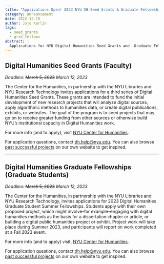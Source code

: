 ```yaml
---
title: "Applications Open! 2023 NYU DH Seed Grants & Graduate Fellowships"
category: announcement
date: 2022-12-15
author: Jojo Karlin
tags:
  - seed_grants
  - grad_fellows
abstract: |
  Applications for NYU Digital Humanities Seed Grants and  Graduate Fellowships in the 2023 cycle are open until March 5, 2023.
---
```


## Digital Humanities Seed Grants (Faculty)

_Deadline:_ ~~March 5, 2023~~ _March 12, 2023_

The Center for the Humanities, in partnership with the NYU Libraries and NYU Research Technology invites applications for a third series of Digital Humanities Seed Grants. These grants are intended to fund the initial development of new research projects that will analyze digital sources, apply algorithmic methods to humanities data, or create digital publications, exhibits, or websites. The goal of the program is to seed projects that may go on to receive greater funding from other sources or otherwise build NYU’s institutional capacity in Digital Humanities work.

For more info (and to apply), visit <a target="_none" href="https://nyuhumanities.org/opportunity/digital-humanities-seed-grants">NYU Center for Humanities</a>.

For application questions, contact dh.help@nyu.edu. You can also browse [past successful projects](/projects/seed-grants/) on our own website to get inspired.

---

## Digital Humanities Graduate Fellowships (Graduate Students)

_Deadline:_ ~~March 5, 2023~~ _March 12, 2023_

The Center for the Humanities, in partnership with the NYU Libraries and NYU Research Technology, invites applications for 2023 Digital Humanities Graduate Student Summer Fellowships. Students apply with their own proposed project, which might involve–for example–engaging with digital humanities methods as the basis for a dissertation chapter or article, or building a digital public humanities project or exhibit. Project work will take place during Summer 2023, and participants will report on work completed at a Fall 2023 event.

For more info (and to apply) visit, <a target="_none" href="https://nyuhumanities.org/opportunity/digital-humanities-graduate-student-summer-fellowships">NYU Center for Humanities</a>.

For application questions, contact dh.help@nyu.edu. You can also browse [past successful projects](/projects/fellowships/) on our own website to get inspired.
